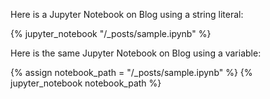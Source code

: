 Here is a Jupyter Notebook on Blog using a string literal:

{% jupyter_notebook "/_posts/sample.ipynb" %}

Here is the same Jupyter Notebook on Blog using a variable:

{% assign notebook_path = "/_posts/sample.ipynb" %} {% jupyter_notebook notebook_path %}

